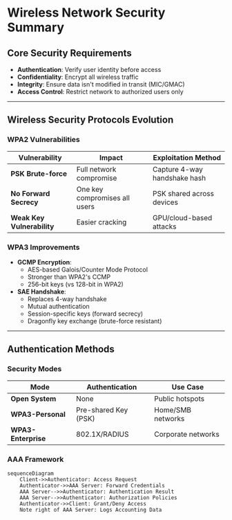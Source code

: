 # Wireless Network Security Summary

## Core Security Requirements
- **Authentication**: Verify user identity before access
- **Confidentiality**: Encrypt all wireless traffic
- **Integrity**: Ensure data isn't modified in transit (MIC/GMAC)
- **Access Control**: Restrict network to authorized users only

---

## Wireless Security Protocols Evolution

### WPA2 Vulnerabilities
| Vulnerability | Impact | Exploitation Method |
|---------------|--------|---------------------|
| **PSK Brute-force** | Full network compromise | Capture 4-way handshake hash |
| **No Forward Secrecy** | One key compromises all users | PSK shared across devices |
| **Weak Key Vulnerability** | Easier cracking | GPU/cloud-based attacks |

### WPA3 Improvements
- **GCMP Encryption**: 
  - AES-based Galois/Counter Mode Protocol
  - Stronger than WPA2's CCMP
  - 256-bit keys (vs 128-bit in WPA2)
- **SAE Handshake**:
  - Replaces 4-way handshake
  - Mutual authentication
  - Session-specific keys (forward secrecy)
  - Dragonfly key exchange (brute-force resistant)

---

## Authentication Methods

### Security Modes
| Mode | Authentication | Use Case |
|------|---------------|----------|
| **Open System** | None | Public hotspots |
| **WPA3-Personal** | Pre-shared Key (PSK) | Home/SMB networks |
| **WPA3-Enterprise** | 802.1X/RADIUS | Corporate networks |

### AAA Framework
```mermaid
sequenceDiagram
    Client->>Authenticator: Access Request
    Authenticator->>AAA Server: Forward Credentials
    AAA Server-->>Authenticator: Authentication Result
    AAA Server-->>Authenticator: Authorization Policies
    Authenticator->>Client: Grant/Deny Access
    Note right of AAA Server: Logs Accounting Data
